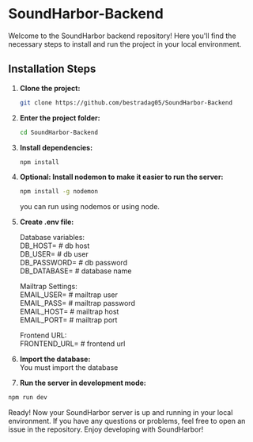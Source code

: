 # SoundHarbor-Backend

Welcome to the SoundHarbor backend repository! Here you'll find the necessary steps to install and run the project in your local environment.

## Installation Steps

1. **Clone the project:**

   ```bash
   git clone https://github.com/bestradag05/SoundHarbor-Backend

2. **Enter the project folder:**

   ```bash
   cd SoundHarbor-Backend

3. **Install dependencies:**

   ```bash
   npm install

4. **Optional: Install nodemon to make it easier to run the server:**

   ```bash
   npm install -g nodemon
   ```
   you can run using nodemos or using node.

5. **Create .env file:**

     Database variables:  
            DB_HOST= # db host   
            DB_USER= # db user   
            DB_PASSWORD= # db password   
            DB_DATABASE= # database name   

      Mailtrap Settings:  
            EMAIL_USER= # mailtrap user  
            EMAIL_PASS= # mailtrap password   
            EMAIL_HOST= # mailtrap host   
            EMAIL_PORT= # mailtrap port   

      Frontend URL:  
            FRONTEND_URL= # frontend url

6. **Import the database:**   
      You must import the database

7. **Run the server in development mode:**

```bash
npm run dev
```
Ready! Now your SoundHarbor server is up and running in your local environment. If you have any questions or problems, feel free to open an issue in the repository. Enjoy developing with SoundHarbor!
